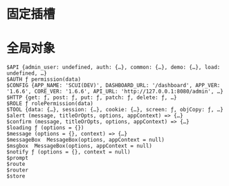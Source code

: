 # 固定插槽
<slot id="f" />

# 全局对象

    $API {admin_user: undefined, auth: {…}, common: {…}, demo: {…}, load: undefined, …}
    $AUTH ƒ permission(data)
    $CONFIG {APP_NAME: 'SCUI(DEV)', DASHBOARD_URL: '/dashboard', APP_VER: '1.6.6', CORE_VER: '1.6.6', API_URL: 'http://127.0.0.1:8080/admin', …}
    $HTTP {get: ƒ, post: ƒ, put: ƒ, patch: ƒ, delete: ƒ, …}
    $ROLE ƒ rolePermission(data)
    $TOOL {data: {…}, session: {…}, cookie: {…}, screen: ƒ, objCopy: ƒ, …}
    $alert (message, titleOrOpts, options, appContext) => {…}
    $confirm (message, titleOrOpts, options, appContext) => {…}
    $loading ƒ (options = {})
    $message (options = {}, context) => {…}
    $messageBox  MessageBox(options, appContext = null)
    $msgbox  MessageBox(options, appContext = null)
    $notify ƒ (options = {}, context = null)
    $prompt
    $route
    $router
    $store
